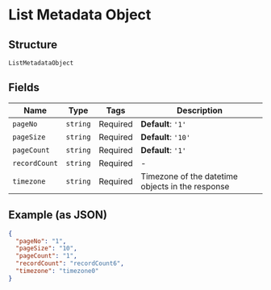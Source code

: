
# List Metadata Object

## Structure

`ListMetadataObject`

## Fields

| Name | Type | Tags | Description |
|  --- | --- | --- | --- |
| `pageNo` | `string` | Required | **Default**: `'1'` |
| `pageSize` | `string` | Required | **Default**: `'10'` |
| `pageCount` | `string` | Required | **Default**: `'1'` |
| `recordCount` | `string` | Required | - |
| `timezone` | `string` | Required | Timezone of the datetime objects in the response |

## Example (as JSON)

```json
{
  "pageNo": "1",
  "pageSize": "10",
  "pageCount": "1",
  "recordCount": "recordCount6",
  "timezone": "timezone0"
}
```


